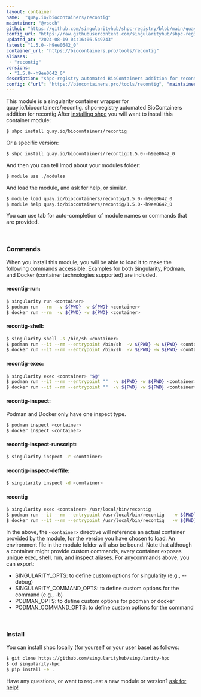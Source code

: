 ```yaml
---
layout: container
name:  "quay.io/biocontainers/recontig"
maintainer: "@vsoch"
github: "https://github.com/singularityhub/shpc-registry/blob/main/quay.io/biocontainers/recontig/container.yaml"
config_url: "https://raw.githubusercontent.com/singularityhub/shpc-registry/main/quay.io/biocontainers/recontig/container.yaml"
updated_at: "2024-08-19 04:16:06.549243"
latest: "1.5.0--h9ee0642_0"
container_url: "https://biocontainers.pro/tools/recontig"
aliases:
 - "recontig"
versions:
 - "1.5.0--h9ee0642_0"
description: "shpc-registry automated BioContainers addition for recontig"
config: {"url": "https://biocontainers.pro/tools/recontig", "maintainer": "@vsoch", "description": "shpc-registry automated BioContainers addition for recontig", "latest": {"1.5.0--h9ee0642_0": "sha256:58ea03b898a3d709b075d796c24d00a98921a44bd335f62ba85c634eaece64e6"}, "tags": {"1.5.0--h9ee0642_0": "sha256:58ea03b898a3d709b075d796c24d00a98921a44bd335f62ba85c634eaece64e6"}, "docker": "quay.io/biocontainers/recontig", "aliases": {"recontig": "/usr/local/bin/recontig"}}
---
```


This module is a singularity container wrapper for quay.io/biocontainers/recontig.
shpc-registry automated BioContainers addition for recontig
After [installing shpc](#install) you will want to install this container module:


```bash
$ shpc install quay.io/biocontainers/recontig
```

Or a specific version:

```bash
$ shpc install quay.io/biocontainers/recontig:1.5.0--h9ee0642_0
```

And then you can tell lmod about your modules folder:

```bash
$ module use ./modules
```

And load the module, and ask for help, or similar.

```bash
$ module load quay.io/biocontainers/recontig/1.5.0--h9ee0642_0
$ module help quay.io/biocontainers/recontig/1.5.0--h9ee0642_0
```

You can use tab for auto-completion of module names or commands that are provided.

<br>

### Commands

When you install this module, you will be able to load it to make the following commands accessible.
Examples for both Singularity, Podman, and Docker (container technologies supported) are included.

#### recontig-run:

```bash
$ singularity run <container>
$ podman run --rm  -v ${PWD} -w ${PWD} <container>
$ docker run --rm  -v ${PWD} -w ${PWD} <container>
```

#### recontig-shell:

```bash
$ singularity shell -s /bin/sh <container>
$ podman run --it --rm --entrypoint /bin/sh  -v ${PWD} -w ${PWD} <container>
$ docker run --it --rm --entrypoint /bin/sh  -v ${PWD} -w ${PWD} <container>
```

#### recontig-exec:

```bash
$ singularity exec <container> "$@"
$ podman run --it --rm --entrypoint ""  -v ${PWD} -w ${PWD} <container> "$@"
$ docker run --it --rm --entrypoint ""  -v ${PWD} -w ${PWD} <container> "$@"
```

#### recontig-inspect:

Podman and Docker only have one inspect type.

```bash
$ podman inspect <container>
$ docker inspect <container>
```

#### recontig-inspect-runscript:

```bash
$ singularity inspect -r <container>
```

#### recontig-inspect-deffile:

```bash
$ singularity inspect -d <container>
```


#### recontig

```bash
$ singularity exec <container> /usr/local/bin/recontig
$ podman run --it --rm --entrypoint /usr/local/bin/recontig   -v ${PWD} -w ${PWD} <container> -c " $@"
$ docker run --it --rm --entrypoint /usr/local/bin/recontig   -v ${PWD} -w ${PWD} <container> -c " $@"
```



In the above, the `<container>` directive will reference an actual container provided
by the module, for the version you have chosen to load. An environment file in the
module folder will also be bound. Note that although a container
might provide custom commands, every container exposes unique exec, shell, run, and
inspect aliases. For anycommands above, you can export:

 - SINGULARITY_OPTS: to define custom options for singularity (e.g., --debug)
 - SINGULARITY_COMMAND_OPTS: to define custom options for the command (e.g., -b)
 - PODMAN_OPTS: to define custom options for podman or docker
 - PODMAN_COMMAND_OPTS: to define custom options for the command

<br>

### Install

You can install shpc locally (for yourself or your user base) as follows:

```bash
$ git clone https://github.com/singularityhub/singularity-hpc
$ cd singularity-hpc
$ pip install -e .
```

Have any questions, or want to request a new module or version? [ask for help!](https://github.com/singularityhub/singularity-hpc/issues)